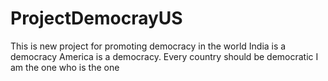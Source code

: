 # ProjectDemocrayUS
This is new project for promoting democracy in the world
India is a democracy
America is a democracy.
Every country should be democratic
I am the one who is the one
